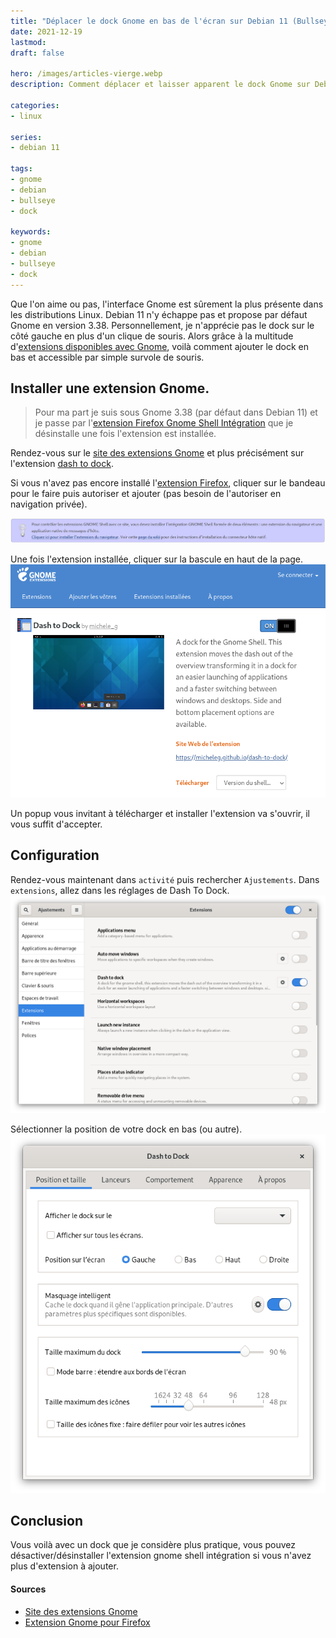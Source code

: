 ```yaml
---
title: "Déplacer le dock Gnome en bas de l'écran sur Debian 11 (Bullseye)"
date: 2021-12-19
lastmod: 
draft: false

hero: /images/articles-vierge.webp
description: Comment déplacer et laisser apparent le dock Gnome sur Debian 11 (Bullseye) et 10 (Buster).

categories:
- linux

series:
- debian 11
  
tags:
- gnome
- debian
- bullseye
- dock

keywords:
- gnome
- debian
- bullseye
- dock
---
```


Que l'on aime ou pas, l'interface Gnome est sûrement la plus présente dans les distributions Linux. 
Debian 11 n'y échappe pas et propose par défaut Gnome en version 3.38. 
Personnellement, je n'apprécie pas le dock sur le côté gauche en plus d'un clique de souris. Alors grâce à la multitude d'[extensions disponibles avec Gnome](https://extensions.gnome.org/), voilà comment ajouter le dock en bas et accessible par simple survole de souris.

## Installer une extension Gnome.
>Pour ma part je suis sous Gnome 3.38 (par défaut dans Debian 11) et je passe par l'[extension Firefox Gnome Shell Intégration](https://addons.mozilla.org/fr/firefox/addon/gnome-shell-integration/ "Site Officiel de l'extension") que je désinstalle une fois l'extension est installée.

Rendez-vous sur le [site des extensions Gnome](https://extensions.gnome.org/) et plus précisément sur l'extension [dash to dock](https://extensions.gnome.org/extension/307/dash-to-dock/).

Si vous n'avez pas encore installé l'[extension Firefox](https://addons.mozilla.org/fr/firefox/addon/gnome-shell-integration/), cliquer sur le bandeau pour le faire puis autoriser et ajouter (pas besoin de l'autoriser en navigation privée).

![Installation Gnome Shell Intégration](img/gnome_shell_integration.jpg)

Une fois l'extension installée, cliquer sur la bascule en haut de la page.
![Installation Dash To Dock](img/gnome_extension_activation.png)

Un popup vous invitant à télécharger et installer l'extension va s'ouvrir, il vous suffit d'accepter.

## Configuration
Rendez-vous maintenant dans `activité` puis rechercher `Ajustements`. 
Dans `extensions`, allez dans les réglages de Dash To Dock.
![Configuration Dash To Dock](img/ajustement_gnome_extensions.png)

Sélectionner la position de votre dock en bas (ou autre).
![Reglage Dash to Dock](img/gnome_extensions_reglages_dash_to_dock.png)

## Conclusion
Vous voilà avec un dock que je considère plus pratique, vous pouvez désactiver/désinstaller l'extension gnome shell intégration si vous n'avez plus d'extension à ajouter.

#### Sources
* [Site des extensions Gnome](https://extensions.gnome.org/)
* [Extension Gnome pour Firefox](https://addons.mozilla.org/fr/firefox/addon/gnome-shell-integration/)
